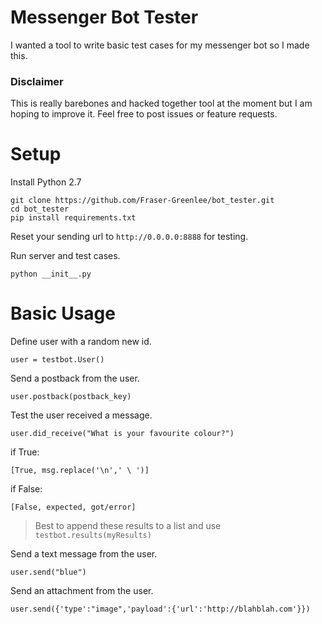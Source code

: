 # Messenger Bot Tester

I wanted a tool to write basic test cases for my messenger bot so I made this.


### Disclaimer

This is really barebones and hacked together tool at the moment but I am hoping to improve it. Feel free to post issues or feature requests.


# Setup

Install Python 2.7

```
git clone https://github.com/Fraser-Greenlee/bot_tester.git
cd bot_tester
pip install requirements.txt
```

Reset your sending url to `http://0.0.0.0:8888` for testing.

Run server and test cases.

`python __init__.py`

# Basic Usage

Define user with a random new id.

`user = testbot.User()`

Send a postback from the user.

`user.postback(postback_key)`

Test the user received a message.

`user.did_receive("What is your favourite colour?")`

if True:

`[True, msg.replace('\n',' \ ')]`

if False:

`[False, expected, got/error]`

> Best to append these results to a list and use `testbot.results(myResults)`

Send a text message from the user.

`user.send("blue")`

Send an attachment from the user.

`user.send({'type':"image",'payload':{'url':'http://blahblah.com'}})`
